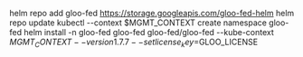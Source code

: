 helm repo add gloo-fed https://storage.googleapis.com/gloo-fed-helm
helm repo update
kubectl --context $MGMT_CONTEXT create namespace gloo-fed
helm install -n gloo-fed gloo-fed gloo-fed/gloo-fed --kube-context $MGMT_CONTEXT --version 1.7.7 --set license_key=$GLOO_LICENSE